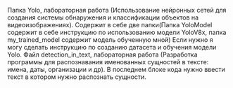 Папка Yolo, лабораторная работа (Использование нейронных сетей для создания системы обнаружения и классификации объектов на видеоизображениях). 
Содержит в себе две папки(Папка YoloModel содержит в себе инструкцию по использованию модели YoloV8x, папка my_trained_model содержит модель обученную мной) Если нужно я могу сделать инструкцию по созданию датасета и обучения модели Yolo.
Файл detection_in_text, лабораторная работа (Разработка программы для распознавания именованных сущностей в тексте: имена, даты, организации и др). В последнем блоке кода нужно ввести текст в котором нужно распознать сущности.
